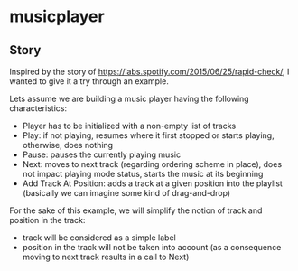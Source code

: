 # musicplayer

## Story

Inspired by the story of https://labs.spotify.com/2015/06/25/rapid-check/, I wanted to give it a try through an example.

Lets assume we are building a music player having the following characteristics:
- Player has to be initialized with a non-empty list of tracks
- Play: if not playing, resumes where it first stopped or starts playing, otherwise, does nothing
- Pause: pauses the currently playing music
- Next: moves to next track (regarding ordering scheme in place), does not impact playing mode status, starts the music at its beginning
- Add Track At Position: adds a track at a given position into the playlist (basically we can imagine some kind of drag-and-drop)

For the sake of this example, we will simplify the notion of track and position in the track:
- track will be considered as a simple label
- position in the track will not be taken into account (as a consequence moving to next track results in a call to Next)
